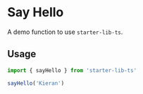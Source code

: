 # Say Hello

A demo function to use `starter-lib-ts`.

## Usage

```js
import { sayHello } from 'starter-lib-ts'

sayHello('Kieran')
```
